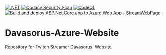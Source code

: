 [![.NET](https://github.com/davasorus/Davasorus-Azure-Website/actions/workflows/dotnet.yml/badge.svg)](https://github.com/davasorus/Davasorus-Azure-Website/actions/workflows/dotnet.yml) [![Codacy Security Scan](https://github.com/davasorus/Davasorus-Azure-Website/actions/workflows/codacy-analysis.yml/badge.svg)](https://github.com/davasorus/Davasorus-Azure-Website/actions/workflows/codacy-analysis.yml) [![CodeQL](https://github.com/davasorus/Davasorus-Azure-Website/actions/workflows/codeql-analysis.yml/badge.svg?branch=master)](https://github.com/davasorus/Davasorus-Azure-Website/actions/workflows/codeql-analysis.yml) [![Build and deploy ASP.Net Core app to Azure Web App - StreamWebPage](https://github.com/davasorus/Davasorus-Azure-Website/actions/workflows/master_StreamWebPage.yml/badge.svg)](https://github.com/davasorus/Davasorus-Azure-Website/actions/workflows/master_StreamWebPage.yml)


# Davasorus-Azure-Website
Repository for Twitch Streamer Davasorus' Website
